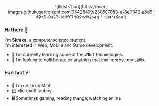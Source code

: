 <div align="center">
  ![illustration](https://user-images.githubusercontent.com/95428499/230507053-a78e0343-a5d9-49a5-8a37-1d4f07b02cd9.jpeg "illustration")
</div>
  
### Hi there 👋

I'm **Sitraka**, a computer science student.<br>
I'm interested in Web, Mobile and Game development.

- 📑 I’m currently learning some of the **.NET** technologies.
- 🤝 I’m looking to collaborate on anything that can improve my skills.

### Fun fact ⚡
  - 🐧 I'm on Linux Mint
  - 🪟 Microsoft fanboy
  - 🖥️ Sometimes gaming, reading manga, watching anime
